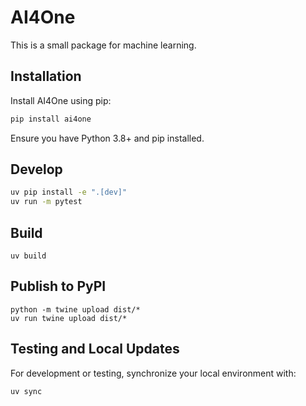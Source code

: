 # AI4One

This is a small package for machine learning.

## Installation

Install AI4One using pip:

```bash
pip install ai4one
```

Ensure you have Python 3.8+ and pip installed.

## Develop

```bash
uv pip install -e ".[dev]"
uv run -m pytest
```

## Build

```
uv build
```

## Publish to PyPI

```
python -m twine upload dist/*
uv run twine upload dist/*
```

## Testing and Local Updates
For development or testing, synchronize your local environment with:

```
uv sync
```
